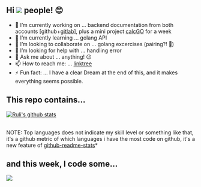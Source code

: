 ## Hi ![](https://visitor-badge.laobi.icu/badge?page_id=rulisastra.visitorbadge) people! :blush:

- 🔭 I’m currently working on ... backend documentation from both accounts [github+[gitlab](https://gitlab.com/rulisastra)], plus a mini project [calcGO](https://github.com/rulisastra/calcGO.git) for a week
- 🌱 I’m currently learning ... golang API
- 👯 I’m looking to collaborate on ... golang excercises (pairing?! :grimacing:)
- 🤔 I’m looking for help with ... handling error
- 💬 Ask me about ... anything! :wink:
- 📫 How to reach me: ... [linktree](https://linktr.ee/rulisastra)
- ⚡ Fun fact: ... I have a clear Dream at the end of this, and it makes everything seems possible.

## This repo contains...
<!--
![Top Langs](https://github-readme-stats.vercel.app/api/top-langs/?username=rulisastra&layout=compact&langs_count=10)
[![willianrod's wakatime stats](https://github-readme-stats.vercel.app/api/wakatime?username=rulisastra&layout=compact&langs_count=10&count_private=true&v=2)](https://github.com/anuraghazra/github-readme-stats) 
-->


<a href="https://github.com/anuraghazra/github-readme-stats">
  <img align="center" src="https://github-readme-stats.vercel.app/api/top-langs/?username=rulisastra&layout=compact&langs_count=10&theme=material-palenight" alt="Ruli's github stats" />
</a>
<br><br>

  NOTE: Top languages does not indicate my skill level or something like that, it's a github metric of which languages i have the most code on github, it's a new feature of [github-readme-stats](https://github.com/anuraghazra/github-readme-stats)*

## and this week, I code some...
<a href="https://github.com/anuraghazra/github-readme-stats">
  <img align="center" src="https://github-readme-stats.vercel.app/api/wakatime?username=rulisastra&layout=compact&langs_count=10&count_private=true&v=2&theme=material-palenight" />
</a>
